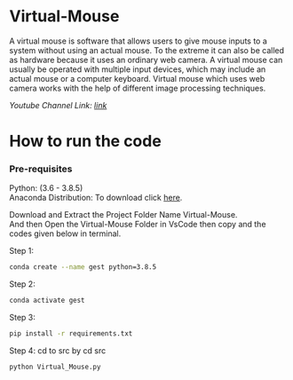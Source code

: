 # Virtual-Mouse

A virtual mouse is software that allows users to give mouse inputs to a
system without using an actual mouse. To the extreme it can also be called
as hardware because it uses an ordinary web camera. A virtual mouse can
usually be operated with multiple input devices, which may include an
actual mouse or a computer keyboard. Virtual mouse which uses web
camera works with the help of different image processing techniques.


 _Youtube Channel Link: [link](https://www.youtube.com/c/TechMediaMalayalam12)_<br>
 


# How to run the code

  ### Pre-requisites
  
  Python: (3.6 - 3.8.5)<br>
  Anaconda Distribution: To download click [here](https://www.anaconda.com/products/individual).
  
  Download and Extract the Project Folder Name Virtual-Mouse.<br>
  And then Open the Virtual-Mouse Folder in VsCode then copy and the codes given below in terminal.
  
  Step 1: 
  ```bash
  conda create --name gest python=3.8.5
  ```
  
  Step 2:
  ```bash
  conda activate gest
  ```
  
  Step 3:  
  ```bash
  pip install -r requirements.txt
  ```
  
  Step 4:
  cd to src by cd src
  ```bash 
  python Virtual_Mouse.py
  ```

